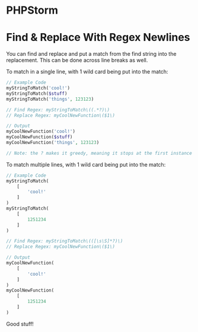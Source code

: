 # PHPStorm

# Find & Replace With Regex Newlines

You can find and replace and put a match from the find string into the replacement. 
This can be done across line breaks as well.

To match in a single line, with 1 wild card being put into the match:

```php
// Example Code
myStringToMatch('cool!')
myStringToMatch($stuff)
myStringToMatch('things', 123123)

// Find Regex: myStringToMatch\((.*?)\)
// Replace Regex: myCoolNewFunction\($1\)

// Output
myCoolNewFunction('cool!')
myCoolNewFunction($stuff)
myCoolNewFunction('things', 123123)

// Note: the ? makes it greedy, meaning it stops at the first instance of the next part of the regex that matches
```

To match multiple lines, with 1 wild card being put into the match:

```php
// Example Code
myStringToMatch(
    [
        'cool!'
    ]
)
myStringToMatch(
    [
        1251234
    ]
)

// Find Regex: myStringToMatch\(([\s\S]*?)\)
// Replace Regex: myCoolNewFunction\($1\)

// Output
myCoolNewFunction(
    [
        'cool!'
    ]
)
myCoolNewFunction(
    [
        1251234
    ]
)
```

Good stuff!